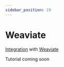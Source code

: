 ```yaml
---
sidebar_position: 19
---
```


# Weaviate

[Integration](https://github.com/langchain4j/langchain4j-examples/blob/main/weaviate-example/src/main/java/WeaviateEmbeddingStoreExample.java)
with [Weaviate](https://weaviate.io/)

Tutorial coming soon